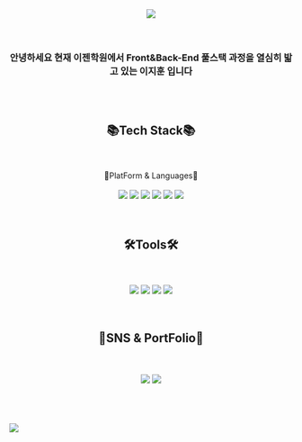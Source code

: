<div align="center">
<img src="https://capsule-render.vercel.app/api?type=waving&color=black&height=200&section=header&text=개발자&nbsp;취업을&nbsp;희망하는&nbsp;이지훈&nbsp;입니다&fontSize=50" />
</div>
<br><br>
<h3 align="center">안녕하세요 현재 이젠학원에서 Front&Back-End 풀스택 과정을 열심히 밟고 있는 이지훈 입니다</h3>
<br><br>
<div align="center">
	<h2>📚Tech Stack📚</h2>
	<br><br>
	🔶PlatForm & Languages🔶
	<br><br>
	<img src="https://img.shields.io/badge/JS-F7DF1E?style=flat&logo=JavaScript&logoColor=white" />
	<img src="https://img.shields.io/badge/HTML5-E34F26?style=flat&logo=HTML5&logoColor=white" />
	<img src="https://img.shields.io/badge/CSS3-1572B6?style=flat&logo=CSS3&logoColor=white" />
	<img src="https://img.shields.io/badge/jQuery-0769AD?style=flat&logo=jQuery&logoColor=white" />
	<img src="https://img.shields.io/badge/Java-007396?style=flat&logo=OpenJDK&logoColor=white"/>
	<img src="https://img.shields.io/badge/Oracle SQL-F80000?style=flat&logo=Oracle&logoColor=white" />
</div>
<br><br>
<div align="center">
	<h2>🛠️Tools🛠️</h2>
	<br><br>
	<img src="https://img.shields.io/badge/Eclipse IDE-2C2255?style=flat&logo=Eclipse&logoColor=white" />
	<img src="https://img.shields.io/badge/Visual Studio Code-007ACC?style=flat&logo=Visual Studio Code&logoColor=white" />
	<img src="https://img.shields.io/badge/Apache Tomcat-F8DC75?style=flat&logo=Apache Tomcat&logoColor=white" />
	<img src="https://img.shields.io/badge/GitHub-181717?style=flat&logo=GitHub&logoColor=white" />
</div>
<br><br>
<div align="center">
	<h2>📮SNS & PortFolio📮</h2>
	<br><br>
	<img src="https://img.shields.io/badge/iops_glny@naver.com-EA4335?style=flat&logo=Gmail&logoColor=white" />
	<a href="https://ljhportfoliohome.modoo.at">
		<img src="https://img.shields.io/badge/PortFolio-EA4335?style=flat&logo=Starship&logoColor=white" />
	</a>
</div>
<br><br><br><br>
<img src="https://github-readme-stats.vercel.app/api?username=Ljihoon&show_icons=true">


